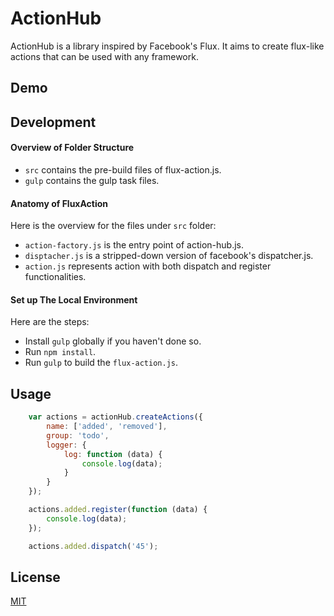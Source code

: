 # ActionHub
ActionHub is a library inspired by Facebook's Flux. It aims to create flux-like actions that can be used with any framework.

## Demo

## Development

#### Overview of Folder Structure

* `src` contains the pre-build files of flux-action.js.
* `gulp` contains the gulp task files.

#### Anatomy of FluxAction

Here is the overview for the files under `src` folder:

* `action-factory.js` is the entry point of action-hub.js.
* `disptacher.js` is a stripped-down version of facebook's dispatcher.js.
* `action.js` represents action with both dispatch and register functionalities.

#### Set up The Local Environment

Here are the steps:

* Install `gulp` globally if you haven't done so.
* Run `npm install`.
* Run `gulp` to build the `flux-action.js`.

## Usage

``` javascript
    var actions = actionHub.createActions({
        name: ['added', 'removed'],
        group: 'todo',
        logger: {
            log: function (data) {
                console.log(data);
            }
        }
    });

    actions.added.register(function (data) {
        console.log(data);
    });

    actions.added.dispatch('45');
```

## License

[MIT](http://opensource.org/licenses/MIT)
